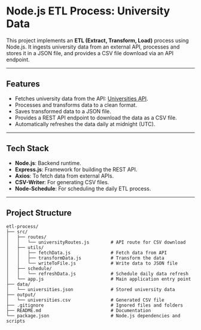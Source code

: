 # Node.js ETL Process: University Data

This project implements an **ETL (Extract, Transform, Load)** process using Node.js. It ingests university data from an external API, processes and stores it in a JSON file, and provides a CSV file download via an API endpoint.

---

## Features
- Fetches university data from the API: [Universities API](http://universities.hipolabs.com/search?country=United+States).
- Processes and transforms data to a clean format.
- Saves transformed data to a JSON file.
- Provides a REST API endpoint to download the data as a CSV file.
- Automatically refreshes the data daily at midnight (UTC).

---

## Tech Stack
- **Node.js**: Backend runtime.
- **Express.js**: Framework for building the REST API.
- **Axios**: To fetch data from external APIs.
- **CSV-Writer**: For generating CSV files.
- **Node-Schedule**: For scheduling the daily ETL process.

---

## Project Structure
```plaintext
etl-process/
├── src/
│   ├── routes/
│   │   └── universityRoutes.js        # API route for CSV download
│   ├── utils/
│   │   ├── fetchData.js               # Fetch data from API
│   │   ├── transformData.js           # Transform the data
│   │   └── writeToFile.js             # Write data to JSON file
│   ├── schedule/
│   │   └── refreshData.js             # Schedule daily data refresh
│   └── app.js                         # Main application entry point
├── data/
│   └── universities.json              # Stored university data
├── output/
│   └── universities.csv               # Generated CSV file
├── .gitignore                         # Ignored files and folders
├── README.md                          # Documentation
└── package.json                       # Node.js dependencies and scripts
```